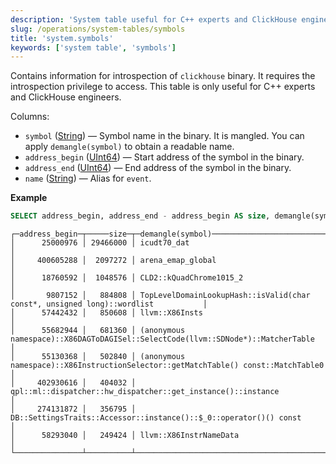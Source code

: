 ```yaml
---
description: 'System table useful for C++ experts and ClickHouse engineers containing information for introspection of the `clickhouse` binary.'
slug: /operations/system-tables/symbols
title: 'system.symbols'
keywords: ['system table', 'symbols']
---
```


Contains information for introspection of `clickhouse` binary. It requires the introspection privilege to access.
This table is only useful for C++ experts and ClickHouse engineers.

Columns:

- `symbol` ([String](../../sql-reference/data-types/string.md)) — Symbol name in the binary. It is mangled. You can apply `demangle(symbol)` to obtain a readable name.
- `address_begin` ([UInt64](../../sql-reference/data-types/int-uint.md)) — Start address of the symbol in the binary.
- `address_end` ([UInt64](../../sql-reference/data-types/int-uint.md)) — End address of the symbol in the binary.
- `name` ([String](../../sql-reference/data-types/string.md)) — Alias for `event`.

**Example**

``` sql
SELECT address_begin, address_end - address_begin AS size, demangle(symbol) FROM system.symbols ORDER BY size DESC LIMIT 10
```

``` text
┌─address_begin─┬─────size─┬─demangle(symbol)──────────────────────────────────────────────────────────────────┐
│      25000976 │ 29466000 │ icudt70_dat                                                                       │
│     400605288 │  2097272 │ arena_emap_global                                                                 │
│      18760592 │  1048576 │ CLD2::kQuadChrome1015_2                                                           │
│       9807152 │   884808 │ TopLevelDomainLookupHash::isValid(char const*, unsigned long)::wordlist           │
│      57442432 │   850608 │ llvm::X86Insts                                                                    │
│      55682944 │   681360 │ (anonymous namespace)::X86DAGToDAGISel::SelectCode(llvm::SDNode*)::MatcherTable   │
│      55130368 │   502840 │ (anonymous namespace)::X86InstructionSelector::getMatchTable() const::MatchTable0 │
│     402930616 │   404032 │ qpl::ml::dispatcher::hw_dispatcher::get_instance()::instance                      │
│     274131872 │   356795 │ DB::SettingsTraits::Accessor::instance()::$_0::operator()() const                 │
│      58293040 │   249424 │ llvm::X86InstrNameData                                                            │
└───────────────┴──────────┴───────────────────────────────────────────────────────────────────────────────────┘
```
